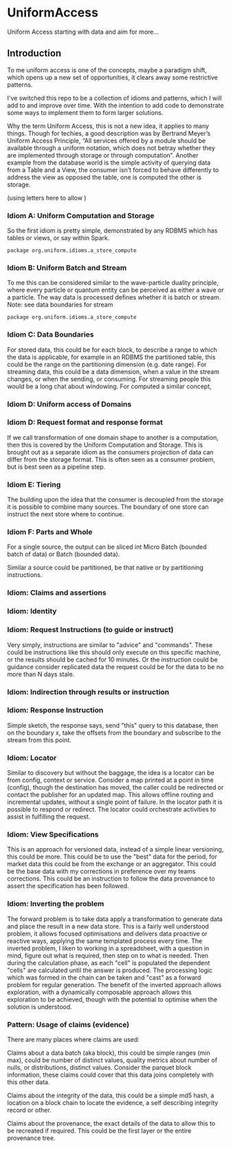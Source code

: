 # UniformAccess
Uniform Access starting with data and aim for more...

## Introduction

To me uniform access is one of the concepts, maybe a paradigm shift, which opens up a new
set of opportunities, it clears away some restrictive patterns.

I've switched this repo to be a collection of idioms and patterns, which I will add to and
improve over time. With the intention to add code to demonstrate some ways to implement them
to form larger solutions.


Why the term Uniform Access, this is not a new idea, it applies to many things. Though for techies, a good description was by Bertrand Meyer’s Uniform Access Principle, “All services offered by a module should be available through a uniform notation, which does not betray whether they are implemented through storage or through computation”. Another example from the database world is the simple activity of querying data from a Table and a View, the consumer isn’t forced to behave differently to address the view as opposed the table, one is computed the other is storage.

(using letters here to allow )
### Idiom A: Uniform Computation and Storage
So the first idiom is pretty simple, demonstrated by any RDBMS which has tables or views, or say within Spark.

`package org.uniform.idioms.a_store_compute`

### Idiom B: Uniform Batch and Stream
To me this can be considered similar to the wave-particle duality principle, where every particle or quantum entity can be perceived as either a wave or a particle. The way data is processed defines whether it is batch or stream.
Note: see data boundaries for stream

`package org.uniform.idioms.a_store_compute`

### Idiom C: Data Boundaries
For stored data, this could be for each block, to describe a range to which the data is applicable, for example in an RDBMS the partitioned table, this could be the range on the partitioning dimension (e.g. date range).
For streaming data, this could be a data dimension, when a value in the stream changes, or when the sending, or consuming.  For streaming people this would be a long chat about windowing.
For computed a similar concept,

### Idiom D: Uniform access of Domains
### Idiom D: Request format and response format
If we call transformation of one domain shape to another is a computation, then this is covered by the Uniform Computation and Storage. This is brought out as a separate idiom as the consumers projection of data can differ from the storage format. This is often seen as a consumer problem, but is best seen as a pipeline step.

### Idiom E: Tiering
The building upon the idea that the consumer is decoupled from the storage it is possible to combine many sources. The boundary of one store can instruct the next store where to continue.

### Idiom F: Parts and Whole 

For a single source, the output can be sliced int Micro Batch (bounded batch of data) or 
Batch (bounded data).

Similar a source could be partitioned, be that native or by partitioning instructions.


### Idiom: Claims and assertions

### Idiom: Identity

### Idiom: Request Instructions (to guide or instruct)
Very simply, instructions are similar to "advice" and "commands". These could be instructions
like this should only execute on this specific machine, or the results should be cached for 10 
minutes. Or the instruction could be guidance consider replicated data the request could be
for the data to be no more than N days stale.

### Idiom: Indirection through results or instruction
### Idiom: Response Instruction
Simple sketch, the response says, send "this" query to this database, then on the boundary x, take the offsets from the boundary and subscribe to the stream from this point.

### Idiom: Locator
Similar to discovery but without the baggage, the idea is a locator can be from config, 
context or service. Consider a map printed at a point in time (config), though the 
destination has moved, the caller could be redirected or contact the publisher for an 
updated map. This allows offline routing and incremental updates, without a single 
point of failure. In the locator path it is possible to respond or redirect.
The locator could orchestrate activities to assist in fulfilling the request.

### Idiom: View Specifications
This is an approach for versioned data, instead of a simple linear versioning, this could be
more. This could be to use the "best" data for the period, for market data this could be from the 
exchange or an aggregator. This could be the base data with my corrections in preference over my
teams corrections. This could be an instruction to follow the data provenance to assert the 
specification has been followed.

### Idiom: Inverting the problem
The forward problem is to take data apply a transformation to generate data and place the result in a new data store. This is a fairly well understood problem, it allows focused optimisations and delivers data proactive or reactive ways, applying the same templated process every time.
The inverted problem, I liken to working in a spreadsheet, with a question in mind, figure out what is required, then step on to what is needed. Then during the calculation phase, as each "cell" is populated the dependent "cells" are calculated until the answer is produced. The processing logic which was formed in the chain can be taken and "cast" as a forward problem for regular generation. The benefit of the inverted approach allows exploration, with a dynamically composable approach allows this exploration to be achieved, though with the potential to optimise when the solution is understood.


### Pattern: Usage of claims (evidence)
There are many places where claims are used:

Claims about a data batch (aka block), this could be simple ranges (min max), could be 
number of distinct values, quality metrics about number of nulls, or distributions, 
distinct values. Consider the parquet block information, these claims could cover that this
data joins completely with this other data.

Claims about the integrity of the data, this could be a simple md5 hash, a location on a
block chain to locate the evidence, a self describing integrity record or other.

Claims about the provenance, the exact details of the data to allow this to be recreated
if required. This could be the first layer or the entire provenance tree.



